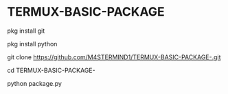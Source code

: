 # TERMUX-BASIC-PACKAGE
pkg install git

pkg install python

git clone https://github.com/M4STERMIND1/TERMUX-BASIC-PACKAGE-.git

cd TERMUX-BASIC-PACKAGE-

python package.py
